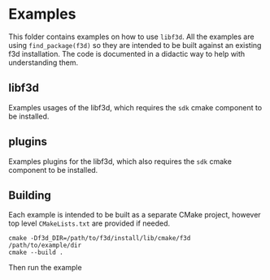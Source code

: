 # Examples

This folder contains examples on how to use `libf3d`. All the examples are using `find_package(f3d)` so they are intended to be built against an existing f3d installation.
The code is documented in a didactic way to help with understanding them.

## libf3d

Examples usages of the libf3d, which requires the `sdk` cmake component to be installed.

## plugins

Examples plugins for the libf3d, which also requires the `sdk` cmake component to be installed.

## Building

Each example is intended to be built as a separate CMake project, however top level `CMakeLists.txt` are provided if needed.

```
cmake -Df3d_DIR=/path/to/f3d/install/lib/cmake/f3d /path/to/example/dir
cmake --build .
```

Then run the example
